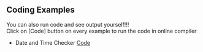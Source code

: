 ## Coding Examples

You can also run code and see output yourself!!!   
Click on [Code] button on every example to run the code in online compiler

- Date and Time Checker [Code](https://onecompiler.com/javascript/3y6cy68pq)  